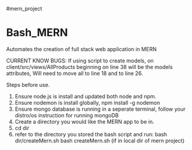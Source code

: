 #mern_project
# Bash_MERN
Automates the creation of  full stack web application in MERN

CURRENT KNOW BUGS:  If using script to create models, on client/src/views/AllProducts beginning on line 38 will be the models attributes, Will need to move all <th></th> to line 18 and <td></td> to line 26.

Steps before use. 

1. Ensure node.js is install and updated both node and npm.
2. Ensure nodemon is install globally, npm install -g nodemon
3. Ensure mongo database is running in a seperate terminal, follow your distro/os instruction for running mongoDB
4. Create a directory you would like the MERN app to be in.
5. cd dir
6. refer to the directory you stored the bash script and run: bash dir/createMern.sh bash createMern.sh (if in local dir of mern project)

